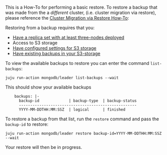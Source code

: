 This is a How-To for performing a basic restore. To restore a backup that was made from the a *different* cluster, (i.e. cluster migration via restore), please reference the [Cluster Migration via Restore How-To](/t/cluster-migration-via-restore/8835):

Restoring from a backup requires that you:
- [Have a replica set with at least three-nodes deployed](/t/charmed-mongodb-tutorial-managing-units/8620)
- Access to S3 storage
- [Have configured settings for S3 storage](/t/configuring-settings-for-s3/8834) 
- [Have existing backups in your S3-storage](/t/how-to-create-and-list-backups/8788)

To view the available backups to restore you can enter the command `list-backups`: 
```shell
juju run-action mongodb/leader list-backups --wait
```

This should show your available backups 
```shell
    backups: |-
      backup-id             | backup-type  | backup-status
      ----------------------------------------------------
      YYYY-MM-DDTHH:MM:SSZ  | logical      | finished 
```

To restore a backup from that list, run the `restore` command and pass the `backup-id` to restore:
 ```shell
juju run-action mongodb/leader restore backup-id=YYYY-MM-DDTHH:MM:SSZ --wait
```

Your restore will then be in progress.